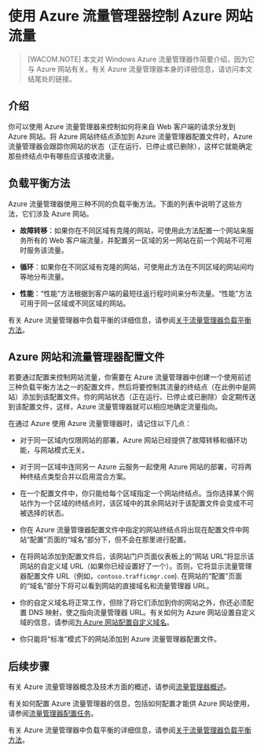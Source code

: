 <properties linkid="web-sites-traffic-manager" urlDisplayName="Controlling Windows Azure Web Sites Traffic with Azure Traffic Manager" pageTitle="Controlling Azure Web Sites Traffic with Azure Traffic Manager" metaKeywords="Azure Web Sites, Traffic Manager, request routing, round robin, failover, performance" description="This article provides summary information for  Azure Traffic Manager as it relates to Azure Web Sites." metaCanonical="" services="web-sites" documentationCenter="" title="Controlling Azure Web Sites Traffic with Azure Traffic Manager" authors="timamm"  solutions="" writer="timamm" manager="paulettm" editor="mollybos"  />

# 使用 Azure 流量管理器控制 Azure 网站流量

> [WACOM.NOTE] 本文对 Windows Azure 流量管理器作简要介绍，因为它与 Azure 网站有关。有关 Azure 流量管理器本身的详细信息，请访问本文结尾处的链接。

## 介绍

你可以使用 Azure 流量管理器来控制如何将来自 Web 客户端的请求分发到 Azure 网站。将 Azure 网站终结点添加到 Azure 流量管理器配置文件时，Azure 流量管理器会跟踪你网站的状态（正在运行、已停止或已删除），这样它就能确定那些终结点中有哪些应该接收流量。

## 负载平衡方法

Azure 流量管理器使用三种不同的负载平衡方法。下面的列表中说明了这些方法，它们涉及 Azure 网站。

-   **故障转移**：如果你在不同区域有克隆的网站，可使用此方法配置一个网站来服务所有的 Web 客户端流量，并配置另一区域的另一网站在前一个网站不可用时服务该流量。

-   **循环**：如果你在不同区域有克隆的网站，可使用此方法在不同区域的网站间均等地分布流量。

-   **性能**：“性能”方法根据到客户端的最短往返行程时间来分布流量。“性能”方法可用于同一区域或不同区域的网站。

有关 Azure 流量管理器中负载平衡的详细信息，请参阅[关于流量管理器负载平衡方法][关于流量管理器负载平衡方法]。

## Azure 网站和流量管理器配置文件

若要通过配置来控制网站流量，你需要在 Azure 流量管理器中创建一个使用前述三种负载平衡方法之一的配置文件，然后将要控制其流量的终结点（在此例中是网站）添加到该配置文件。你的网站状态（正在运行、已停止或已删除）会定期传送到该配置文件，这样，Azure 流量管理器就可以相应地确定流量指向。

在通过 Azure 使用 Azure 流量管理器时，请记住以下几点：

-   对于同一区域内仅限网站的部署，Azure 网站已经提供了故障转移和循环功能，与网站模式无关。

-   对于同一区域中连同另一 Azure 云服务一起使用 Azure 网站的部署，可将两种终结点类型合并以启用混合方案。

-   在一个配置文件中，你只能给每个区域指定一个网站终结点。当你选择某个网站作为一个区域的终结点时，该区域中的其余网站对于该配置文件会变成不可被选择的状态。

-   你在 Azure 流量管理器配置文件中指定的网站终结点将出现在配置文件中网站“配置”页面的“域名”部分下，但不会在那里进行配置。

-   在将网站添加到配置文件后，该网站门户页面仪表板上的“网站 URL”将显示该网站的自定义域 URL（如果你已经设置好了一个）。否则，它将显示流量管理器配置文件 URL（例如，`contoso.trafficmgr.com`). 在网站的“配置”页面的“域名”部分下将可以看到网站的直接域名和流量管理器 URL。

-   你的自定义域名将正常工作，但除了将它们添加到你的网站之外，你还必须配置 DNS 映射，使之指向流量管理器 URL。有关如何为 Azure 网站设置自定义域的信息，请参阅[为 Azure 网站配置自定义域名][为 Azure 网站配置自定义域名]。

-   你只能将“标准”模式下的网站添加到 Azure 流量管理器配置文件。

## 后续步骤

有关 Azure 流量管理器概念及技术方面的概述，请参阅[流量管理器概述][流量管理器概述]。

有关如何配置 Azure 流量管理器的信息，包括如何配置才能供 Azure 网站使用，请参阅[流量管理器配置任务][流量管理器配置任务]。

有关 Azure 流量管理器中负载平衡的详细信息，请参阅[关于流量管理器负载平衡方法][关于流量管理器负载平衡方法]。

  [关于流量管理器负载平衡方法]: http://msdn.microsoft.com/zh-cn/library/azure/dn339010.aspx
  [为 Azure 网站配置自定义域名]: http://azure.microsoft.com/zh-cn/documentation/articles/web-sites-custom-domain-name/
  [流量管理器概述]: http://msdn.microsoft.com/zh-cn/library/azure/hh744833.aspx
  [流量管理器配置任务]: http://msdn.microsoft.com/zh-cn/library/azure/hh744830.aspx
